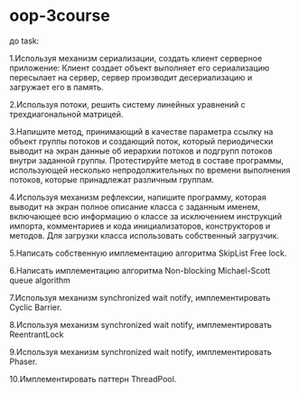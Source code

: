 # oop-3course
до task:

1.Используя механизм сериализации, создать клиент серверное приложение: Клиент создает объект выполняет его сериализацию пересылает на сервер, сервер производит десериализацию и загружает его в память. 

2.Используя потоки, решить систему линейных уравнений с трехдиагональной матрицей.

3.Напишите метод, принимающий в качестве параметра ссылку на объект группы потоков и создающий поток, который периодически выводит на экран данные об иерархии потоков и подгрупп потоков внутри заданной группы. Протестируйте метод в составе программы, использующей несколько непродолжительных по времени выполнения потоков, которые принадлежат различным группам.

4.Используя механизм рефлексии, напишите программу, которая выводит на экран полное описание класса с заданным именем, включающее всю информацию о классе за исключением инструкций импорта, комментариев и кода инициализаторов, конструкторов и методов. Для загрузки класса использовать собственный загрузчик.

5.Написать собственную имплементацию алгоритма SkipList Free lock.

6.Написать имплементацию алгоритма Non-blocking Michael-Scott queue algorithm 

7.Используя механизм synchronized wait notify, имплементировать Cyclic Barrier.

8.Используя механизм synchronized wait notify, имплементировать ReentrantLock

9.Используя механизм synchronized wait notify, имплементировать Phaser.

10.Имплементировать паттерн ThreadPool.
